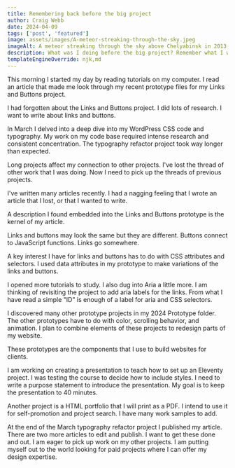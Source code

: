 ```yaml
---
title: Remembering back before the big project
author: Craig Webb
date: 2024-04-09
tags: ['post', 'featured']
image: assets/images/A-meteor-streaking-through-the-sky.jpeg
imageAlt: A meteor streaking through the sky above Chelyabinsk in 2013.
description: What was I doing before the big project? Remember what I was working on. . . 
templateEngineOverride: njk,md
---
```

This morning I started my day by reading tutorials on my computer. I read an article that made me look through my recent prototype files for my Links and Buttons project. 

I had forgotten about the Links and Buttons project. I did lots of research. I want to write about links and buttons. 

In March I delved into a deep dive into my WordPress CSS code and typography. My work on my code base required intense research and consistent concentration. The typography refactor project took way longer than expected.

Long projects affect my connection to other projects. I've lost the thread of other work that I was doing. Now I need to pick up the threads of previous projects.

I've written many articles recently. I had a nagging feeling that I wrote an article that I lost, or that I wanted to write.

A description I found embedded into the Links and Buttons prototype is the kernel of my article.

Links and buttons may look the same but they are different. Buttons connect to JavaScript functions. Links go somewhere.

A key interest I have for links and buttons has to do with CSS attributes and selectors. I used data attributes in my prototype to make variations of the links and buttons.

I opened more tutorials to study. I also dug into Aria a little more. I am thinking of revisiting the project to add aria labels for the links. From what I have read a simple "ID" is enough of a label for aria and CSS selectors.

I discovered many other prototype projects in my 2024 Prototype folder. The other prototypes have to do with color, scrolling behavior, and animation. I plan to combine elements of these projects to redesign parts of my website.

These prototypes are the components that I use to build websites for clients.

I am working on creating a presentation to teach how to set up an Eleventy project. I was testing the course to decide how to include styles. I need to write a purpose statement to introduce the presentation. My goal is to keep the presentation to 40 minutes.

Another project is a HTML portfolio that I will print as a PDF. I intend to use it for self-promotion and project search. I have many work samples to add.

At the end of the March typography refactor project I published my article. There are two more articles to edit and publish. I want to get these done and out. I am eager to pick up work on my other projects. I am putting myself out to the world looking for paid projects where I can offer my design expertise.